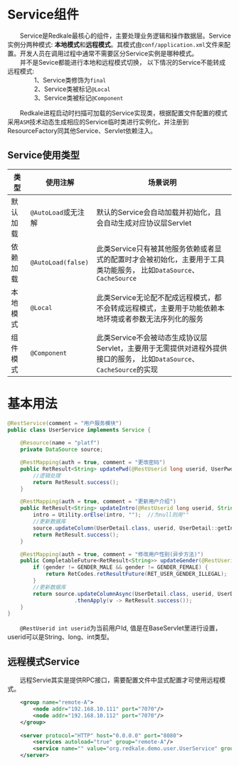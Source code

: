 # Service组件
&emsp;&emsp;Service是Redkale最核心的组件，主要处理业务逻辑和操作数据层。Service实例分两种模式: <b>本地模式</b>和<b>远程模式</b>。其模式由```conf/application.xml```文件来配置。开发人员在调用过程中通常不需要区分Service实例是哪种模式。 <br/>
&emsp;&emsp;并不是Sevice都能进行本地和远程模式切换， 以下情况的Service不能转成远程模式:      
&emsp;&emsp;&emsp;&emsp; 1、Service类修饰为```final```  <br>
&emsp;&emsp;&emsp;&emsp; 2、Service类被标记```@Local```  <br>
&emsp;&emsp;&emsp;&emsp; 3、Service类被标记```@Component```  <br>
         
&emsp;&emsp;Redkale进程启动时扫描可加载的Service实现类，根据配置文件配置的模式采用```ASM```技术动态生成相应的Service临时类进行实例化，并注册到ResourceFactory同其他Service、Servlet依赖注入。

## Service使用类型
|类型|使用注解|场景说明|
| --- | --- | --- |
|默认加载|```@AutoLoad```或无注解|默认的Service会自动加载并初始化，且会自动生成对应协议层Servlet|
|依赖加载|```@AutoLoad(false)```|此类Service只有被其他服务依赖或者显式的配置时才会被初始化，主要用于工具类功能服务， 比如```DataSource```、```CacheSource```|
|本地模式|```@Local```|此类Service无论配不配成远程模式，都不会转成远程模式，主要用于功能依赖本地环境或者参数无法序列化的服务|
|组件模式|```@Component```|此类Service不会被动态生成协议层Servlet，主要用于无需提供对进程外提供接口的服务， 比如```DataSource```、```CacheSource```的实现|
# 基本用法
```java
@RestService(comment = "用户服务模块")
public class UserService implements Service {
    
    @Resource(name = "platf")
    private DataSource source;

    @RestMapping(auth = true, comment = "更改密码")
    public RetResult<String> updatePwd(@RestUserid long userid, UserPwdBean bean) {
        //逻辑处理
        return RetResult.success();
    }

    @RestMapping(auth = true, comment = "更新用户介绍")
    public RetResult<String> updateIntro(@RestUserid long userid, String intro) {
        intro = Utility.orElse(intro, "");  //为null则用""
        //更新数据库
        source.updateColumn(UserDetail.class, userid, UserDetail::getIntro, intro); 
        return RetResult.success();
    }

    @RestMapping(auth = true, comment = "修改用户性别(异步方法)")
    public CompletableFuture<RetResult<String>> updateGender(@RestUserid long userid, short gender) {
        if (gender != GENDER_MALE && gender != GENDER_FEMALE) {
            return RetCodes.retResultFuture(RET_USER_GENDER_ILLEGAL);
        }        
        //更新数据库
        return source.updateColumnAsync(UserDetail.class, userid, UserDetail::getGender, gender)
                     .thenApply(v -> RetResult.success());
    }
}
```
&emsp;&emsp;```@RestUserid int userid```为当前用户Id, 值是在BaseServlet里进行设置，userid可以是String、long、int类型。

## 远程模式Service
&emsp;&emsp;远程Servie其实是提供RPC接口，需要配置文件中显式配置才可使用远程模式。
```xml
    <group name="remote-A">
        <node addr="192.168.10.111" port="7070"/>
        <node addr="192.168.10.112" port="7070"/>
    </group>
         
    <server protocol="HTTP" host="0.0.0.0" port="8080">  
        <services autoload="true" group="remote-A"/>  
        <service name="" value="org.redkale.demo.user.UserService" group="remote-A"/>
    </server>
```